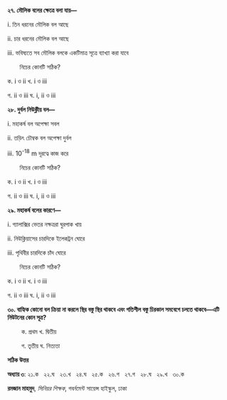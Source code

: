 **২৭. মৌলিক বলের ক্ষেত্রে বলা যায়—**

i\. তিন ধরনের মৌলিক বল আছে

ii\. চার ধরনের মৌলিক বল আছে

iii\. ভবিষ্যতে সব মৌলিক বলকে একটিমাত্র সূত্রে ব্যাখ্যা করা যাবে

       নিচের কোনটি সঠিক?

ক. i ও ii খ. i ও iii

গ. ii ও iii ঘ. i, ii ও iii

**২৮. দুর্বল নিউক্লীয় বল—**

i\. মহাকর্ষ বল অপেক্ষা সবল

ii\. তড়িৎ চৌম্বক বল অপেক্ষা দুর্বল

iii\. 10<sup>-18</sup> m দূরত্বে কাজ করে

       নিচের কোনটি সঠিক?

ক. i ও ii খ. i ও iii

গ. ii ও iii ঘ. i, ii ও iii

**২৯. মহাকর্ষ বলের কারণে—**

i\. গ্যালাক্সির ভেতর নক্ষত্ররা ঘুরপাক খায়

ii\. নিউক্লিয়াসের চারদিকে ইলেকট্রন ঘোরে

iii\. পৃথিবীর চারদিকে চাঁদ ঘোরে

       নিচের কোনটি সঠিক?

ক. i ও ii খ. i ও iii

গ. ii ও iii ঘ. i, ii ও iii

**৩০. বাহ্যিক কোনো বল ক্রিয়া না করলে স্থির বস্তু স্থির থাকবে এবং গতিশীল বস্তু চিরকাল সমবেগে চলতে থাকবে—এটি নিউটনের কোন সূত্র?**

        ক. প্রথম খ. দ্বিতীয় 

        গ. তৃতীয় ঘ. নিত্যতা 

**সঠিক উত্তর**

**অধ্যায় ৩**: ২১.ক   ২২.ঘ   ২৩.খ   ২৪.ঘ   ২৫.ক   ২৬.গ   ২৭.গ   ২৮.ঘ   ২৯.খ   ৩০.ক

**রমজান মাহমুদ**, *সিনিয়র শিক্ষক*, গবর্নমেন্ট সায়েন্স হাইস্কুল, ঢাকা
